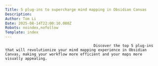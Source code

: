 ```yaml
---
Title: 5 plug-ins to supercharge mind mapping in Obsidian Canvas
Description: 
Author: Tom Li
Date: 2025-08-14T22:00:10.000Z
Robots: noindex,nofollow
Template: index
---
```


                                            Discover the top 5 plug-ins that will revolutionize your mind mapping experience in Obsidian Canvas, making your workflow more efficient and your maps more visually appealing.
                                        